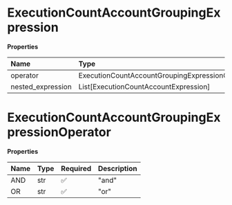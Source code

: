 # ExecutionCountAccountGroupingExpression

**Properties**

| Name              | Type                                            | Required | Description |
| :---------------- | :---------------------------------------------- | :------- | :---------- |
| operator          | ExecutionCountAccountGroupingExpressionOperator | ✅       |             |
| nested_expression | List[ExecutionCountAccountExpression]           | ❌       |             |

# ExecutionCountAccountGroupingExpressionOperator

**Properties**

| Name | Type | Required | Description |
| :--- | :--- | :------- | :---------- |
| AND  | str  | ✅       | "and"       |
| OR   | str  | ✅       | "or"        |

